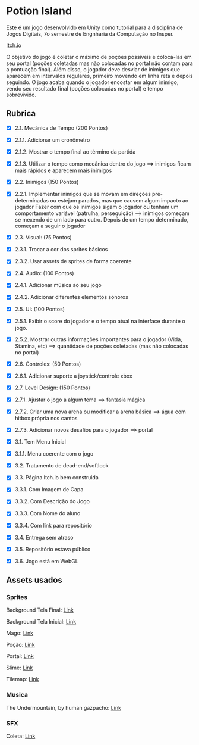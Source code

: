 # Potion Island

Este é um jogo desenvolvido em Unity como tutorial para a disciplina de Jogos Digitais, 7o semestre de Engnharia da Computação no Insper.

[Itch.io](https://rafaelgpaves.itch.io/potion-island)

O objetivo do jogo é coletar o máximo de poções possíveis e colocá-las em seu portal (poções coletadas mas não colocadas no portal não contam para a pontuação final). Além disso, o jogador deve desviar de inimigos que aparecem em intervalos regulares, primeiro movendo em linha reta e depois seguindo. O jogo acaba quando o jogador encostar em algum inimigo, vendo seu resultado final (poções colocadas no portal) e tempo sobrevivido.

## Rubrica

- [x] 2.1. Mecânica de Tempo (200 Pontos)
- [x] 2.1.1. Adicionar um cronômetro
- [x] 2.1.2. Mostrar o tempo final ao término da partida
- [x] 2.1.3. Utilizar o tempo como mecânica dentro do jogo ==> inimigos ficam mais rápidos e aparecem mais inimigos
- [x] 2.2. Inimigos (150 Pontos)
- [x] 2.2.1. Implementar inimigos que se movam em direções pré-determinadas ou estejam parados, mas que causem algum impacto ao jogador Fazer com que os inimigos sigam o jogador ou tenham um comportamento variável (patrulha, perseguição) ==> inimigos começam se mexendo de um lado para outro. Depois de um tempo determinado, começam a seguir o jogador
- [x] 2.3. Visual: (75 Pontos)
- [x] 2.3.1. Trocar a cor dos sprites básicos
- [x] 2.3.2. Usar assets de sprites de forma coerente
- [x] 2.4. Audio: (100 Pontos)
- [x] 2.4.1. Adicionar música ao seu jogo
- [x] 2.4.2. Adicionar diferentes elementos sonoros
- [x] 2.5. UI: (100 Pontos)
- [x] 2.5.1. Exibir o score do jogador e o tempo atual na interface durante o jogo.
- [x] 2.5.2. Mostrar outras informações importantes para o jogador (Vida, Stamina, etc) ==> quantidade de poções coletadas (mas não colocadas no portal)
- [x] 2.6. Controles: (50 Pontos)
- [x] 2.6.1. Adicionar suporte a joystick/controle xbox
- [x] 2.7. Level Design: (150 Pontos)
- [x] 2.7.1. Ajustar o jogo a algum tema ==> fantasia mágica
- [x] 2.7.2. Criar uma nova arena ou modificar a arena básica ==> água com hitbox própria nos cantos
- [x] 2.7.3. Adicionar novos desafios para o jogador ==> portal

- [x] 3.1. Tem Menu Inicial
- [x] 3.1.1. Menu coerente com o jogo
- [x] 3.2. Tratamento de dead-end/softlock
- [x] 3.3. Página Itch.io bem construida
- [x] 3.3.1. Com Imagem de Capa 
- [x] 3.3.2. Com Descrição do Jogo 
- [x] 3.3.3. Com Nome do aluno 
- [x] 3.3.4. Com link para repositório
- [x] 3.4. Entrega sem atraso
- [x] 3.5. Repositório estava público
- [x] 3.6. Jogo está em WebGL


## Assets usados

### Sprites

Background Tela Final: [Link](https://www.freepik.com/free-vector/night-scene-with-magic-portal-fantastic-teleport_26837698.htm#fromView=search&page=1&position=46&uuid=74e4b32a-475b-4cbf-b87f-160befbe1d2b&query=2d+Game+portal)

Background Tela Inicial: [Link](https://lithmariel.itch.io/background-assets)

Mago: [Link](https://penzilla.itch.io/magic-wizard)

Poção: [Link](https://kyrise.itch.io/kyrises-free-16x16-rpg-icon-pack)

Portal: [Link](https://pixelnauta.itch.io/pixel-dimensional-portal-32x32)

Slime: [Link](https://sanctumpixel.itch.io/all-asset-sample-prites)

Tilemap: [Link](https://cupnooble.itch.io/sprout-lands-asset-pack)

### Musica

The Undermountain, by human gazpacho: [Link](https://freemusicarchive.org/music/human-gazpacho/arcane-resonance/the-undermountain/)

### SFX

Coleta: [Link](https://freesound.org/people/DeltaCode/sounds/678384/)
